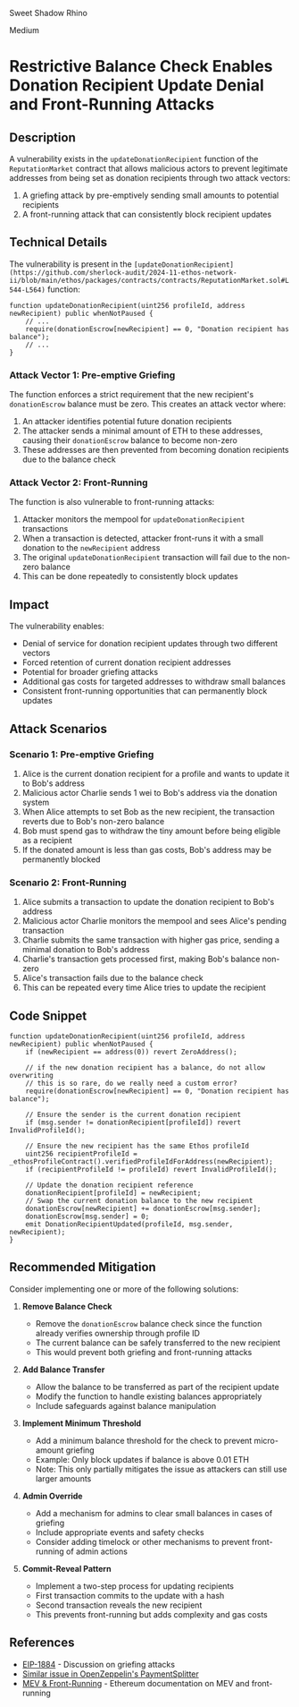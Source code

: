 Sweet Shadow Rhino

Medium

# Restrictive Balance Check Enables Donation Recipient Update Denial and Front-Running Attacks


## Description
A vulnerability exists in the `updateDonationRecipient` function of the `ReputationMarket` contract that allows malicious actors to prevent legitimate addresses from being set as donation recipients through two attack vectors:
1. A griefing attack by pre-emptively sending small amounts to potential recipients
2. A front-running attack that can consistently block recipient updates

## Technical Details
The vulnerability is present in the `[updateDonationRecipient](https://github.com/sherlock-audit/2024-11-ethos-network-ii/blob/main/ethos/packages/contracts/contracts/ReputationMarket.sol#L544-L564)` function:

```solidity
function updateDonationRecipient(uint256 profileId, address newRecipient) public whenNotPaused {
    // ...
    require(donationEscrow[newRecipient] == 0, "Donation recipient has balance");
    // ...
}
```

### Attack Vector 1: Pre-emptive Griefing
The function enforces a strict requirement that the new recipient's `donationEscrow` balance must be zero. This creates an attack vector where:

1. An attacker identifies potential future donation recipients
2. The attacker sends a minimal amount of ETH to these addresses, causing their `donationEscrow` balance to become non-zero
3. These addresses are then prevented from becoming donation recipients due to the balance check

### Attack Vector 2: Front-Running
The function is also vulnerable to front-running attacks:

1. Attacker monitors the mempool for `updateDonationRecipient` transactions
2. When a transaction is detected, attacker front-runs it with a small donation to the `newRecipient` address
3. The original `updateDonationRecipient` transaction will fail due to the non-zero balance
4. This can be done repeatedly to consistently block updates

## Impact
The vulnerability enables:
- Denial of service for donation recipient updates through two different vectors
- Forced retention of current donation recipient addresses
- Potential for broader griefing attacks
- Additional gas costs for targeted addresses to withdraw small balances
- Consistent front-running opportunities that can permanently block updates

## Attack Scenarios

### Scenario 1: Pre-emptive Griefing
1. Alice is the current donation recipient for a profile and wants to update it to Bob's address
2. Malicious actor Charlie sends 1 wei to Bob's address via the donation system
3. When Alice attempts to set Bob as the new recipient, the transaction reverts due to Bob's non-zero balance
4. Bob must spend gas to withdraw the tiny amount before being eligible as a recipient
5. If the donated amount is less than gas costs, Bob's address may be permanently blocked

### Scenario 2: Front-Running
1. Alice submits a transaction to update the donation recipient to Bob's address
2. Malicious actor Charlie monitors the mempool and sees Alice's pending transaction
3. Charlie submits the same transaction with higher gas price, sending a minimal donation to Bob's address
4. Charlie's transaction gets processed first, making Bob's balance non-zero
5. Alice's transaction fails due to the balance check
6. This can be repeated every time Alice tries to update the recipient

## Code Snippet
```solidity
function updateDonationRecipient(uint256 profileId, address newRecipient) public whenNotPaused {
    if (newRecipient == address(0)) revert ZeroAddress();

    // if the new donation recipient has a balance, do not allow overwriting
    // this is so rare, do we really need a custom error?
    require(donationEscrow[newRecipient] == 0, "Donation recipient has balance");

    // Ensure the sender is the current donation recipient
    if (msg.sender != donationRecipient[profileId]) revert InvalidProfileId();

    // Ensure the new recipient has the same Ethos profileId
    uint256 recipientProfileId = _ethosProfileContract().verifiedProfileIdForAddress(newRecipient);
    if (recipientProfileId != profileId) revert InvalidProfileId();

    // Update the donation recipient reference
    donationRecipient[profileId] = newRecipient;
    // Swap the current donation balance to the new recipient
    donationEscrow[newRecipient] += donationEscrow[msg.sender];
    donationEscrow[msg.sender] = 0;
    emit DonationRecipientUpdated(profileId, msg.sender, newRecipient);
}
```

## Recommended Mitigation
Consider implementing one or more of the following solutions:

1. **Remove Balance Check**
   - Remove the `donationEscrow` balance check since the function already verifies ownership through profile ID
   - The current balance can be safely transferred to the new recipient
   - This would prevent both griefing and front-running attacks

2. **Add Balance Transfer**
   - Allow the balance to be transferred as part of the recipient update
   - Modify the function to handle existing balances appropriately
   - Include safeguards against balance manipulation

3. **Implement Minimum Threshold**
   - Add a minimum balance threshold for the check to prevent micro-amount griefing
   - Example: Only block updates if balance is above 0.01 ETH
   - Note: This only partially mitigates the issue as attackers can still use larger amounts

4. **Admin Override**
   - Add a mechanism for admins to clear small balances in cases of griefing
   - Include appropriate events and safety checks
   - Consider adding timelock or other mechanisms to prevent front-running of admin actions

5. **Commit-Reveal Pattern**
   - Implement a two-step process for updating recipients
   - First transaction commits to the update with a hash
   - Second transaction reveals the new recipient
   - This prevents front-running but adds complexity and gas costs

## References
- [EIP-1884](https://eips.ethereum.org/EIPS/eip-1884) - Discussion on griefing attacks
- [Similar issue in OpenZeppelin's PaymentSplitter](https://github.com/OpenZeppelin/openzeppelin-contracts/issues/2435)
- [MEV & Front-Running](https://ethereum.org/en/developers/docs/mev/) - Ethereum documentation on MEV and front-running